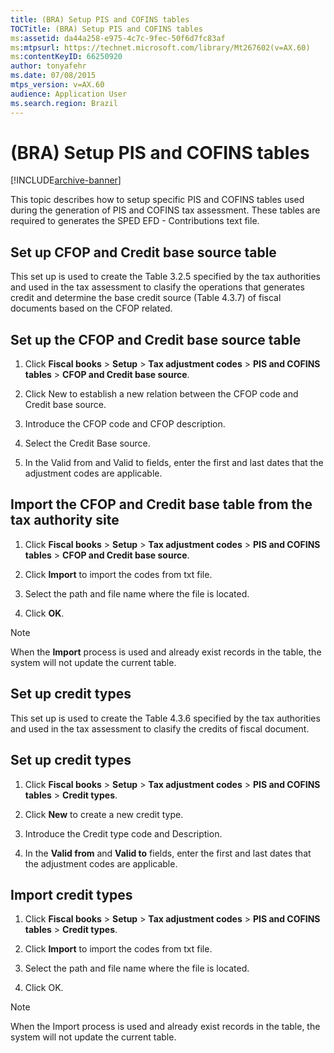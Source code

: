 ```yaml
---
title: (BRA) Setup PIS and COFINS tables
TOCTitle: (BRA) Setup PIS and COFINS tables
ms:assetid: da44a258-e975-4c7c-9fec-50f6d7fc83af
ms:mtpsurl: https://technet.microsoft.com/library/Mt267602(v=AX.60)
ms:contentKeyID: 66250920
author: tonyafehr
ms.date: 07/08/2015
mtps_version: v=AX.60
audience: Application User
ms.search.region: Brazil
---
```


# (BRA) Setup PIS and COFINS tables 


[!INCLUDE[archive-banner](includes/archive-banner.md)]


This topic describes how to setup specific PIS and COFINS tables used during the generation of PIS and COFINS tax assessment. These tables are required to generates the SPED EFD - Contributions text file.

## Set up CFOP and Credit base source table

This set up is used to create the Table 3.2.5 specified by the tax authorities and used in the tax assessment to clasify the operations that generates credit and determine the base credit source (Table 4.3.7) of fiscal documents based on the CFOP related.

## Set up the CFOP and Credit base source table

1.  Click **Fiscal books** \> **Setup** \> **Tax adjustment codes** \> **PIS and COFINS tables** \> **CFOP and Credit base source**.

2.  Click New to establish a new relation between the CFOP code and Credit base source.

3.  Introduce the CFOP code and CFOP description.

4.  Select the Credit Base source.

5.  In the Valid from and Valid to fields, enter the first and last dates that the adjustment codes are applicable.

## Import the CFOP and Credit base table from the tax authority site

1.  Click **Fiscal books** \> **Setup** \> **Tax adjustment codes** \> **PIS and COFINS tables** \> **CFOP and Credit base source**.

2.  Click **Import** to import the codes from txt file.

3.  Select the path and file name where the file is located.

4.  Click **OK**.


> [!NOTE]
> <P>When the <STRONG>Import</STRONG> process is used and already exist records in the table, the system will not update the current table.</P>



## Set up credit types

This set up is used to create the Table 4.3.6 specified by the tax authorities and used in the tax assessment to clasify the credits of fiscal document.

## Set up credit types

1.  Click **Fiscal books** \> **Setup** \> **Tax adjustment codes** \> **PIS and COFINS tables** \> **Credit types**.

2.  Click **New** to create a new credit type.

3.  Introduce the Credit type code and Description.

4.  In the **Valid from** and **Valid to** fields, enter the first and last dates that the adjustment codes are applicable.

## Import credit types

1.  Click **Fiscal books** \> **Setup** \> **Tax adjustment codes** \> **PIS and COFINS tables** \> **Credit types**.

2.  Click **Import** to import the codes from txt file.

3.  Select the path and file name where the file is located.

4.  Click OK.


> [!NOTE]
> <P>When the Import process is used and already exist records in the table, the system will not update the current table.</P>


  


